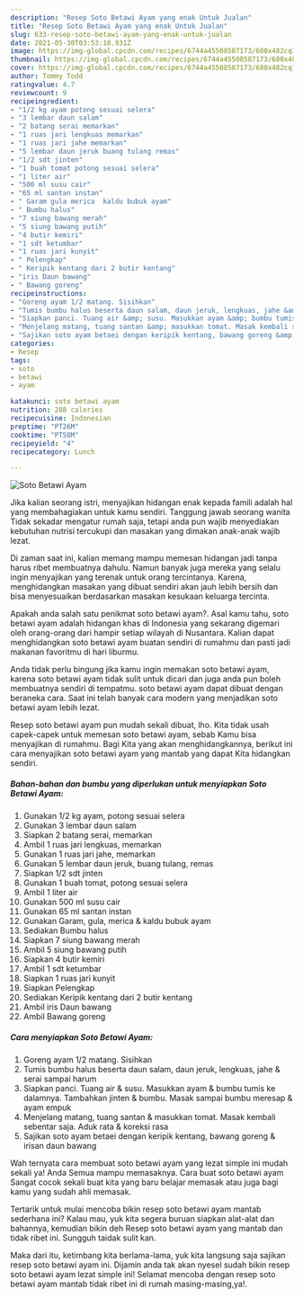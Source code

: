```yaml
---
description: "Resep Soto Betawi Ayam yang enak Untuk Jualan"
title: "Resep Soto Betawi Ayam yang enak Untuk Jualan"
slug: 633-resep-soto-betawi-ayam-yang-enak-untuk-jualan
date: 2021-05-30T03:53:18.931Z
image: https://img-global.cpcdn.com/recipes/6744a45508587173/680x482cq70/soto-betawi-ayam-foto-resep-utama.jpg
thumbnail: https://img-global.cpcdn.com/recipes/6744a45508587173/680x482cq70/soto-betawi-ayam-foto-resep-utama.jpg
cover: https://img-global.cpcdn.com/recipes/6744a45508587173/680x482cq70/soto-betawi-ayam-foto-resep-utama.jpg
author: Tommy Todd
ratingvalue: 4.7
reviewcount: 9
recipeingredient:
- "1/2 kg ayam potong sesuai selera"
- "3 lembar daun salam"
- "2 batang serai memarkan"
- "1 ruas jari lengkuas memarkan"
- "1 ruas jari jahe memarkan"
- "5 lembar daun jeruk buang tulang remas"
- "1/2 sdt jinten"
- "1 buah tomat potong sesuai selera"
- "1 liter air"
- "500 ml susu cair"
- "65 ml santan instan"
- " Garam gula merica  kaldu bubuk ayam"
- " Bumbu halus"
- "7 siung bawang merah"
- "5 siung bawang putih"
- "4 butir kemiri"
- "1 sdt ketumbar"
- "1 ruas jari kunyit"
- " Pelengkap"
- " Keripik kentang dari 2 butir kentang"
- "iris Daun bawang"
- " Bawang goreng"
recipeinstructions:
- "Goreng ayam 1/2 matang. Sisihkan"
- "Tumis bumbu halus beserta daun salam, daun jeruk, lengkuas, jahe &amp; serai sampai harum"
- "Siapkan panci. Tuang air &amp; susu. Masukkan ayam &amp; bumbu tumis ke dalamnya. Tambahkan jinten &amp; bumbu. Masak sampai bumbu meresap &amp; ayam empuk"
- "Menjelang matang, tuang santan &amp; masukkan tomat. Masak kembali sebentar saja. Aduk rata &amp; koreksi rasa"
- "Sajikan soto ayam betaei dengan keripik kentang, bawang goreng &amp; irisan daun bawang"
categories:
- Resep
tags:
- soto
- betawi
- ayam

katakunci: soto betawi ayam 
nutrition: 288 calories
recipecuisine: Indonesian
preptime: "PT26M"
cooktime: "PT58M"
recipeyield: "4"
recipecategory: Lunch

---
```



![Soto Betawi Ayam](https://img-global.cpcdn.com/recipes/6744a45508587173/680x482cq70/soto-betawi-ayam-foto-resep-utama.jpg)

Jika kalian seorang istri, menyajikan hidangan enak kepada famili adalah hal yang membahagiakan untuk kamu sendiri. Tanggung jawab seorang  wanita Tidak sekadar mengatur rumah saja, tetapi anda pun wajib menyediakan kebutuhan nutrisi tercukupi dan masakan yang dimakan anak-anak wajib lezat.

Di zaman  saat ini, kalian memang mampu memesan hidangan jadi tanpa harus ribet membuatnya dahulu. Namun banyak juga mereka yang selalu ingin menyajikan yang terenak untuk orang tercintanya. Karena, menghidangkan masakan yang dibuat sendiri akan jauh lebih bersih dan bisa menyesuaikan berdasarkan masakan kesukaan keluarga tercinta. 



Apakah anda salah satu penikmat soto betawi ayam?. Asal kamu tahu, soto betawi ayam adalah hidangan khas di Indonesia yang sekarang digemari oleh orang-orang dari hampir setiap wilayah di Nusantara. Kalian dapat menghidangkan soto betawi ayam buatan sendiri di rumahmu dan pasti jadi makanan favoritmu di hari liburmu.

Anda tidak perlu bingung jika kamu ingin memakan soto betawi ayam, karena soto betawi ayam tidak sulit untuk dicari dan juga anda pun boleh membuatnya sendiri di tempatmu. soto betawi ayam dapat dibuat dengan beraneka cara. Saat ini telah banyak cara modern yang menjadikan soto betawi ayam lebih lezat.

Resep soto betawi ayam pun mudah sekali dibuat, lho. Kita tidak usah capek-capek untuk memesan soto betawi ayam, sebab Kamu bisa menyajikan di rumahmu. Bagi Kita yang akan menghidangkannya, berikut ini cara menyajikan soto betawi ayam yang mantab yang dapat Kita hidangkan sendiri.

<!--inarticleads1-->

##### Bahan-bahan dan bumbu yang diperlukan untuk menyiapkan Soto Betawi Ayam:

1. Gunakan 1/2 kg ayam, potong sesuai selera
1. Gunakan 3 lembar daun salam
1. Siapkan 2 batang serai, memarkan
1. Ambil 1 ruas jari lengkuas, memarkan
1. Gunakan 1 ruas jari jahe, memarkan
1. Gunakan 5 lembar daun jeruk, buang tulang, remas
1. Siapkan 1/2 sdt jinten
1. Gunakan 1 buah tomat, potong sesuai selera
1. Ambil 1 liter air
1. Gunakan 500 ml susu cair
1. Gunakan 65 ml santan instan
1. Gunakan  Garam, gula, merica &amp; kaldu bubuk ayam
1. Sediakan  Bumbu halus
1. Siapkan 7 siung bawang merah
1. Ambil 5 siung bawang putih
1. Siapkan 4 butir kemiri
1. Ambil 1 sdt ketumbar
1. Siapkan 1 ruas jari kunyit
1. Siapkan  Pelengkap
1. Sediakan  Keripik kentang dari 2 butir kentang
1. Ambil iris Daun bawang
1. Ambil  Bawang goreng




<!--inarticleads2-->

##### Cara menyiapkan Soto Betawi Ayam:

1. Goreng ayam 1/2 matang. Sisihkan
1. Tumis bumbu halus beserta daun salam, daun jeruk, lengkuas, jahe &amp; serai sampai harum
1. Siapkan panci. Tuang air &amp; susu. Masukkan ayam &amp; bumbu tumis ke dalamnya. Tambahkan jinten &amp; bumbu. Masak sampai bumbu meresap &amp; ayam empuk
1. Menjelang matang, tuang santan &amp; masukkan tomat. Masak kembali sebentar saja. Aduk rata &amp; koreksi rasa
1. Sajikan soto ayam betaei dengan keripik kentang, bawang goreng &amp; irisan daun bawang




Wah ternyata cara membuat soto betawi ayam yang lezat simple ini mudah sekali ya! Anda Semua mampu memasaknya. Cara buat soto betawi ayam Sangat cocok sekali buat kita yang baru belajar memasak atau juga bagi kamu yang sudah ahli memasak.

Tertarik untuk mulai mencoba bikin resep soto betawi ayam mantab sederhana ini? Kalau mau, yuk kita segera buruan siapkan alat-alat dan bahannya, kemudian bikin deh Resep soto betawi ayam yang mantab dan tidak ribet ini. Sungguh taidak sulit kan. 

Maka dari itu, ketimbang kita berlama-lama, yuk kita langsung saja sajikan resep soto betawi ayam ini. Dijamin anda tak akan nyesel sudah bikin resep soto betawi ayam lezat simple ini! Selamat mencoba dengan resep soto betawi ayam mantab tidak ribet ini di rumah masing-masing,ya!.

